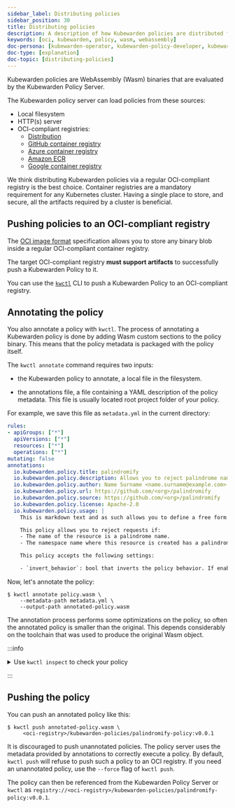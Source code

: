 ```yaml
---
sidebar_label: Distributing policies
sidebar_position: 30
title: Distributing policies
description: A description of how Kubewarden policies are distributed from OCI-compliant repositories.
keywords: [oci, kubewarden, policy, wasm, webassembly]
doc-persona: [kubewarden-operator, kubewarden-policy-developer, kubewarden-distributor, kubewarden-integrator]
doc-type: [explanation]
doc-topic: [distributing-policies]
---
```


Kubewarden policies are WebAssembly (Wasm) binaries that are evaluated by the Kubewarden Policy Server.

The Kubewarden policy server can load policies from these sources:

- Local filesystem
- HTTP(s) server
- OCI-compliant registries:
  - [Distribution](https://github.com/distribution/distribution)
  - [GitHub container registry](https://ghcr.io)
  - [Azure container registry](https://azure.microsoft.com/en-us/products/container-registry/)
  - [Amazon ECR](https://aws.amazon.com/ecr/)
  - [Google container registry](https://cloud.google.com/artifact-registry/)

We think distributing Kubewarden policies via a regular OCI-compliant registry is the best choice.
Container registries are a mandatory requirement for any Kubernetes cluster.
Having a single place to store, and secure, all the artifacts required by a cluster is beneficial.

## Pushing policies to an OCI-compliant registry

The [OCI image format](https://github.com/opencontainers/image-spec)
specification allows you to store any binary blob inside a regular OCI-compliant container registry.

The target OCI-compliant registry **must support artifacts** to successfully push a Kubewarden Policy to it.

You can use the [`kwctl`](https://github.com/kubewarden/kwctl) CLI to push a Kubewarden Policy to an OCI-compliant registry.

## Annotating the policy

You also annotate a policy with `kwctl`.
The process of annotating a Kubewarden policy is done by adding Wasm custom sections to the policy binary.
This means that the policy metadata is packaged with the policy itself.

The `kwctl annotate` command requires two inputs:

- the Kubewarden policy to annotate, a local file in the filesystem.

- the annotations file, a file containing a YAML description of the policy metadata.
This file is usually located root project folder of your policy.

For example, we save this file as `metadata.yml` in the current
directory:

```yaml
rules:
- apiGroups: ["*"]
  apiVersions: ["*"]
  resources: ["*"]
  operations: ["*"]
mutating: false
annotations:
  io.kubewarden.policy.title: palindromify
  io.kubewarden.policy.description: Allows you to reject palindrome names in resources and namespace names, or to only accept palindrome names
  io.kubewarden.policy.author: Name Surname <name.surname@example.com>
  io.kubewarden.policy.url: https://github.com/<org>/palindromify
  io.kubewarden.policy.source: https://github.com/<org>/palindromify
  io.kubewarden.policy.license: Apache-2.0
  io.kubewarden.policy.usage: |
    This is markdown text and as such allows you to define a free form usage text.

    This policy allows you to reject requests if:
    - The name of the resource is a palindrome name.
    - The namespace name where this resource is created has a palindrome name.

    This policy accepts the following settings:

    - `invert_behavior`: bool that inverts the policy behavior. If enabled, only palindrome names will be accepted.
```

Now, let's annotate the policy:

```shell
$ kwctl annotate policy.wasm \
    --metadata-path metadata.yml \
    --output-path annotated-policy.wasm
```

The annotation process performs some optimizations on the policy, so often the annotated policy is smaller than the original.
This depends considerably on the toolchain that was used to produce the original Wasm object.

:::info

<details>

<summary>Use <code>kwctl inspect</code> to check your policy</summary>

```shell
$ kwctl inspect annotated-policy.wasm
2023-08-24T12:06:27.986401Z  INFO sigstore::cosign::client_builder: Rekor public key not provided. Rekor integration disabled
2023-08-24T12:06:27.986449Z  INFO sigstore::cosign::client_builder: No Fulcio cert has been provided. Fulcio integration disabled
Details
title:                    palindromify
description:              Allows you to reject palindrome names in resources and namespace names, or to only accept palindrome names
author:                   Name Surname <name.surname@example.com>
url:                      https://github.com/<org>/palindromify
source:                   https://github.com/<org>/palindromify
license:                  Apache-2.0
mutating:                 false
background audit support: true
context aware:            false
execution mode:           kubewarden-wapc
protocol version:         1

Annotations
io.kubewarden.kwctl       1.7.0-rc2

Rules
────────────────────
- apiGroups:
  - '*'
  apiVersions:
  - '*'
  resources:
  - '*'
  operations:
  - '*'
────────────────────

Usage
This is markdown text and as such allows you to define a free form usage text.

This policy allows you to reject requests if:

• The name of the resource is a palindrome name.
• The namespace name where this resource is created has a palindrome name.

This policy accepts the following settings:

• invert_behavior: bool that inverts the policy behavior. If enabled, only palindrome names will be accepted.

Cannot determine if the policy has been signed. There was an error while attempting to fetch its signatures from the remote registry: invalid uri
```

</details>

:::

## Pushing the policy

You can push an annotated policy like this:

```shell
$ kwctl push annotated-policy.wasm \
     <oci-registry>/kubewarden-policies/palindromify-policy:v0.0.1
```

It is discouraged to push unannotated policies.
The policy server uses the metadata provided by annotations to correctly execute a policy.
By default, `kwctl push` will refuse to push such a policy to an OCI registry.
If you need an unannotated policy, use the `--force` flag of `kwctl push`.

The policy can then be referenced from the Kubewarden Policy Server or `kwctl` as
`registry://<oci-registry>/kubewarden-policies/palindromify-policy:v0.0.1`.
